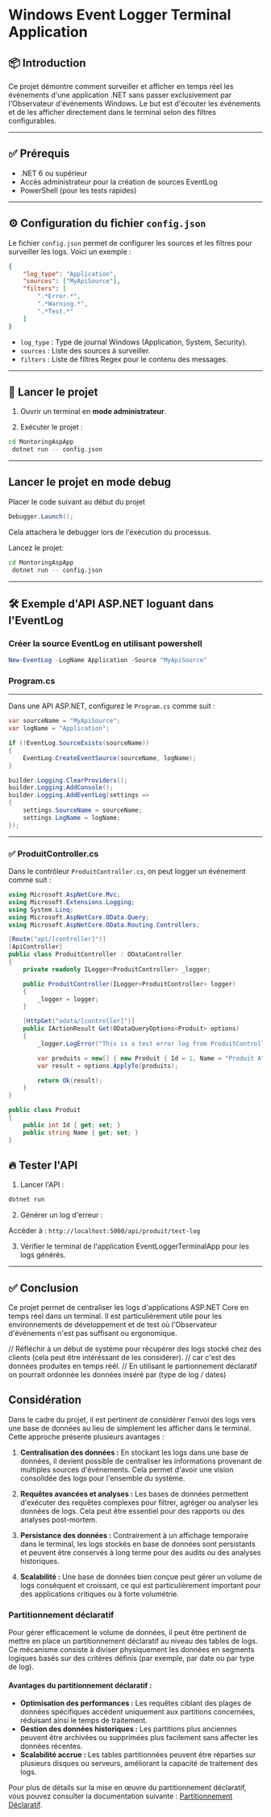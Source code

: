 ﻿# Windows Event Logger Terminal Application

## 📦 Introduction

Ce projet démontre comment surveiller et afficher en temps réel les événements d'une application .NET sans passer exclusivement par l'Observateur d'événements Windows. Le but est d'écouter les événements et de les afficher directement dans le terminal selon des filtres configurables.

---

## ✅ Prérequis
- .NET 6 ou supérieur
- Accès administrateur pour la création de sources EventLog
- PowerShell (pour les tests rapides)

---

## ⚙️ Configuration du fichier `config.json`
Le fichier `config.json` permet de configurer les sources et les filtres pour surveiller les logs. Voici un exemple :

```json
{
    "log_type": "Application",
    "sources": ["MyApiSource"],
    "filters": [
        ".*Error.*",
        ".*Warning.*",
        ".*Test.*"
    ]
}
```

- `log_type` : Type de journal Windows (Application, System, Security).
- `sources` : Liste des sources à surveiller.
- `filters` : Liste de filtres Regex pour le contenu des messages.

---

## 🚀 Lancer le projet
1. Ouvrir un terminal en **mode administrateur**.

2. Exécuter le projet :

```bash
cd MontoringAspApp
 dotnet run -- config.json
```

---

## Lancer le projet en mode debug

Placer le code suivant au début du projet
```csharp
Debugger.Launch();
```

Cela attachera le debugger lors de l'éxécution du processus.  

Lancez le projet:

```bash
cd MontoringAspApp
 dotnet run -- config.json
```


---

## 🛠️ Exemple d'API ASP.NET loguant dans l'EventLog

### Créer la source EventLog en utilisant powershell

```powershell
New-EventLog -LogName Application -Source "MyApiSource"
```

### Program.cs
---
Dans une API ASP.NET, configurez le `Program.cs` comme suit :

```csharp
var sourceName = "MyApiSource";
var logName = "Application";

if (!EventLog.SourceExists(sourceName))
{
    EventLog.CreateEventSource(sourceName, logName);
}

builder.Logging.ClearProviders();
builder.Logging.AddConsole();
builder.Logging.AddEventLog(settings =>
{
    settings.SourceName = sourceName;
    settings.LogName = logName;
});
```

---
  
### ✅ ProduitController.cs
  
Dans le contrôleur `ProduitController.cs`, on peut logger un événement comme suit :

```csharp
using Microsoft.AspNetCore.Mvc;
using Microsoft.Extensions.Logging;
using System.Linq;
using Microsoft.AspNetCore.OData.Query;
using Microsoft.AspNetCore.OData.Routing.Controllers;

[Route("api/[controller]")]
[ApiController]
public class ProduitController : ODataController
{
    private readonly ILogger<ProduitController> _logger;

    public ProduitController(ILogger<ProduitController> logger)
    {
        _logger = logger;
    }

    [HttpGet("odata/[controller]")]
    public IActionResult Get(ODataQueryOptions<Produit> options)
    {
        _logger.LogError("This is a test error log from ProduitController!");

        var produits = new[] { new Produit { Id = 1, Name = "Produit A" } }.AsQueryable();
        var result = options.ApplyTo(produits);

        return Ok(result);
    }
}

public class Produit
{
    public int Id { get; set; }
    public string Name { get; set; }
}
```

## 🔥 Tester l'API
1. Lancer l'API :

```bash
dotnet run
```

2. Générer un log d'erreur :

Accéder à : `http://localhost:5000/api/produit/test-log`

3. Vérifier le terminal de l'application EventLoggerTerminalApp pour les logs générés.

---

## ✅ Conclusion
Ce projet permet de centraliser les logs d'applications ASP.NET Core en temps réel dans un terminal. Il est particulièrement utile pour les environnements de développement et de test où l'Observateur d'événements n'est pas suffisant ou ergonomique.


// Réfléchir à un début de systéme pour récupérer des logs stocké chez des clients (cela peut être intéréssant de les considérer).
// car c'est des données produites en temps réél. 
// En utilisant le partionnement déclaratif on pourrait ordonnée les données inséré par (type de log / dates)

## Considération

Dans le cadre du projet, il est pertinent de considérer l'envoi des logs vers une base de données au lieu de simplement les afficher dans le terminal. Cette approche présente plusieurs avantages :

1. **Centralisation des données :** En stockant les logs dans une base de données, il devient possible de centraliser les informations provenant de multiples sources d'événements. Cela permet d'avoir une vision consolidée des logs pour l'ensemble du système.

2. **Requêtes avancées et analyses :** Les bases de données permettent d'exécuter des requêtes complexes pour filtrer, agréger ou analyser les données de logs. Cela peut être essentiel pour des rapports ou des analyses post-mortem.

3. **Persistance des données :** Contrairement à un affichage temporaire dans le terminal, les logs stockés en base de données sont persistants et peuvent être conservés à long terme pour des audits ou des analyses historiques.

4. **Scalabilité :** Une base de données bien conçue peut gérer un volume de logs conséquent et croissant, ce qui est particulièrement important pour des applications critiques ou à forte volumétrie.

### Partitionnement déclaratif

Pour gérer efficacement le volume de données, il peut être pertinent de mettre en place un partitionnement déclaratif au niveau des tables de logs. Ce mécanisme consiste à diviser physiquement les données en segments logiques basés sur des critères définis (par exemple, par date ou par type de log).

#### **Avantages du partitionnement déclaratif :**

* **Optimisation des performances :** Les requêtes ciblant des plages de données spécifiques accèdent uniquement aux partitions concernées, réduisant ainsi le temps de traitement.
* **Gestion des données historiques :** Les partitions plus anciennes peuvent être archivées ou supprimées plus facilement sans affecter les données récentes.
* **Scalabilité accrue :** Les tables partitionnées peuvent être réparties sur plusieurs disques ou serveurs, améliorant la capacité de traitement des logs.

Pour plus de détails sur la mise en œuvre du partitionnement déclaratif, vous pouvez consulter la documentation suivante : [Partitionnement Déclaratif](https://github.com/FrancoisPierreRousseau/database/blob/main/optimisation/Partitionnement%20D%C3%A9claratif.md).
